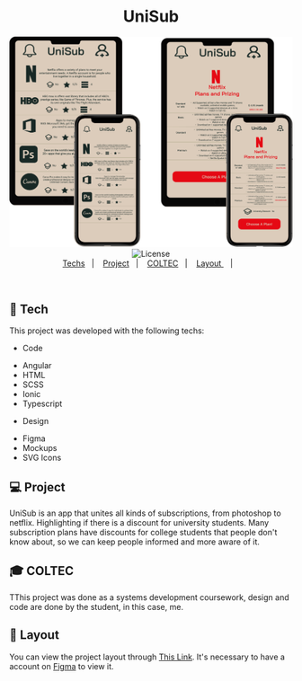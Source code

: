 <h1 align="center">
  UniSub
 </h1>
  
<p align="center">
  <img src="./public/ui.png" alt="Form page image" />
  <img alt="License" src="https://img.shields.io/static/v1?label=license&message=MIT&color=49AA26&labelColor=000000">
  
  <br>
  <a href="#-tech">Techs</a>&nbsp;&nbsp;&nbsp;|&nbsp;&nbsp;&nbsp;
  <a href="#-project">Project</a>&nbsp;&nbsp;&nbsp;|&nbsp;&nbsp;&nbsp;
  <a href="#-coltec">COLTEC</a>&nbsp;&nbsp;&nbsp;|&nbsp;&nbsp;&nbsp;
  <a href="#-layout"> Layout </a>&nbsp;&nbsp;&nbsp;|&nbsp;&nbsp;&nbsp;
  
</p>




<br>

## 🚀 Tech
This project was developed with the following techs:

* Code
- Angular
- HTML
- SCSS
- Ionic
- Typescript

* Design
- Figma
- Mockups
- SVG Icons

## 💻 Project
UniSub is an app that unites all kinds of subscriptions, from photoshop to netflix. Highlighting if there is a discount for university students. Many subscription plans have discounts for college students that people don't know about, so we can keep people informed and more aware of it.

## 🎓 COLTEC 
 TThis project was done as a systems development coursework, design and code are done by the student, in this case, me.
 
 ## 🎨 Layout
 You can view the project layout through [This Link](https://www.figma.com/file/OgVIsuYFgmKF63RbYQ3l9U/App-do-Futuro?type=design&node-id=132%3A5&t=Qf8iG9uJqgslzOwB-1). It's necessary to have a account on [Figma](http://figma.com/) to view it.
 
